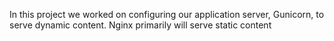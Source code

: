 In this project we worked on configuring our application server, Gunicorn, to serve dynamic content. Nginx primarily will serve static content
